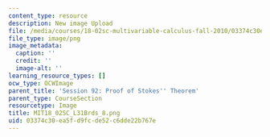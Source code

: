 ```yaml
---
content_type: resource
description: New image Upload
file: /media/courses/18-02sc-multivariable-calculus-fall-2010/03374c30ea5fd9fcde52c6dde22b767e_MIT18_02SC_L31Brds_8.png
file_type: image/png
image_metadata:
  caption: ''
  credit: ''
  image-alt: ''
learning_resource_types: []
ocw_type: OCWImage
parent_title: 'Session 92: Proof of Stokes'' Theorem'
parent_type: CourseSection
resourcetype: Image
title: MIT18_02SC_L31Brds_8.png
uid: 03374c30-ea5f-d9fc-de52-c6dde22b767e
---
```

